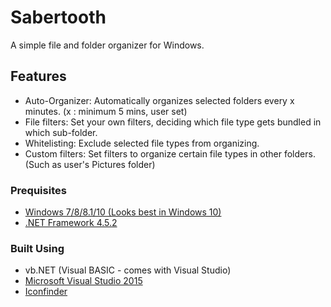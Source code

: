 # Sabertooth
A simple file and folder organizer for Windows.

## Features
* Auto-Organizer: Automatically organizes selected folders every x minutes. (x : minimum 5 mins, user set)
* File filters: Set your own filters, deciding which file type gets bundled in which sub-folder.
* Whitelisting: Exclude selected file types from organizing.
* Custom filters: Set filters to organize certain file types in other folders. (Such as user's Pictures folder)

### Prequisites
* [Windows 7/8/8.1/10 (Looks best in Windows 10)](https://www.microsoft.com/en-us/windows)
* [.NET Framework 4.5.2](https://www.microsoft.com/en-us/download/details.aspx?id=42642)

### Built Using
* vb.NET (Visual BASIC - comes with Visual Studio)
* [Microsoft Visual Studio 2015](https://visualstudio.microsoft.com/vs/)
* [Iconfinder](https://www.iconfinder.com/)

